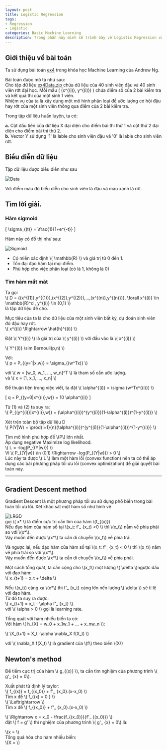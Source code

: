 ```yaml
---
layout: post
title: Logistic Regression
tags:
- Regression
- Logistic
categories: Basic Machine Learning
description: Trong phần này mình sẽ trình bày về Logistic Regression và giải vài bài toán phân loại cơ bản.
---
```

## Giới thiệu về bài toán
Ta sử dụng bài toán    [ex4](http://openclassroom.stanford.edu/MainFolder/DocumentPage.php?course=MachineLearning&doc=exercises/ex4/ex4.html) trong khóa học Machine Learning của Andrew Ng.  


Bài toán đưọc mô tả như sau:   
Cho tập dữ liệu [ ex4Data.zip ](http://openclassroom.stanford.edu/MainFolder/courses/MachineLearning/exercises/ex4materials/ex4Data.zip)
chứa dữ liệu của 40 sinh viên đậu và 40 sinh viên rớt đại học. Mỗi mẫu \( (x^{(i)}, y^{(i)}) \)  chứa điểm số của 2 bài kiểm tra và kết quả thi của một sinh 1 viên.  
Nhiệm vụ của ta là xây dựng một mô hình phân loại để ước lượng cơ hội đậu hay rớt của một sinh viên thông qua điểm của 2 bài kiểm tra.   


Trong tập dữ liệu huấn luyện, ta có:   


**a.** Cột đầu tiên của dữ liệu X đại diện cho điểm bài thi thứ 1 và cột thứ 2 đại diện cho điểm bài thi thứ 2.   
**b.** Vector Y sử dụng '1' là lable cho sinh viên đậu và '0' là lable cho sinh viên rớt.   
## Biểu diễn dữ liệu

Tập dữ liệu được biểu diễn như sau   

![Data](/MLDL/assets/img/LRData.png)

Với điểm màu đỏ biểu diễn cho sinh viên là đậu và màu xanh là rớt.   

## Tìm lời giải.

### Hàm sigmoid
\[ \sigma_{(t)} = \frac{1}{1+e^{-t}} \]

Hàm này có đồ thị như sau:  

![Sigmoid](/MLDL/assets/img/LRSigmoid.gif)

- Có miền xác định \\( \mathbb{R} \\) và giá trị từ 0 đến 1.  
- Tồn đại đạo hàm tại mọi điểm.  
- Phù hợp cho việc phân loại (có là 1, không là 0)  

### Tìm hàm mất mát

Ta gọi   
\\( D = {(x^{(1)},y^{(1)}),(x^{(2)},y^{(2)}),...,(x^{(n)},y^{(n)})}, \forall x^{(i)} \in \mathbb{R}^d , y^{(i)} \in \{0,1\} \\)   
là tập dữ liệu đề cho.   

Mục tiêu của ta là cho dữ liệu của một sinh viên bất kỳ, dự đoán sinh viên đó đậu hay rớt.   
\\(  x^{(i)} \Rightarrow  \hat{h}^{(i)} \\)

Đặt \\( Y^{(i)} \\) là giá trị của \\( y^{(i)} \\) với đầu vào là \\( x^{(i)} \\)  

\\( Y^{(i)} \sim Bernouli(p,n) \\)   

 Với:   
\\(  p = P_{(y=1|x,w)} = \sigma_{(w^Tx)}  \\)   

với \\( w = [w_0, w_1, ..., w_n]^T \\) là tham số cần ước lượng.   
và \\( x = [1, x_1, ..., x_n] \\)   

Để thuận tiện trong việc viết, ta đặt \\( \alpha^{(i)} = \sigma (w^Tx^{(i)}) \\)   

 \[ q = P_{(y=0|x^{(i)},w)} = 10 \alpha^{(i)} \]   

Từ (1) và (2) ta suy ra:   
\\( P_{(y^{(i)}|x^{(i)},w)} = (\alpha^{(i)})^{y^{(i)}}(1-\alpha^{(i)})^{1-y^{(i)}} \\)   

Xét trên toàn bộ tập dữ liệu D   
\\( P(Y|W) = \prod{i=1}{n}(\alpha^{(i)})^{y^{(i)}}(1-\alpha^{(i)})^{1-y^{(i)}}   \\)   

Tìm mô hình phù hợp để  \\(P\\) lớn nhất.   
Áp dụng negative Maximize log likelihood.   
 \\( L = -log(P_{(Y|w)})  \\)   
Vì \\( P_{(Y|w)} \in (0,1) \Rightarrow -log(P_{(Y|w)}) > 0 \\)   
Lúc này ta được \\( L \\) làm một hàm lồi (convex function) nên ta có thể  áp dụng các bài phương pháp tối    ưu lồi (convex optimization) để giải quyết bài toán này.   

---
## Gradient Descent method

Gradient Descent là một phương pháp tối ưu sử dụng phổ  biến trong bài toán tối ưu lồi.
Xét khảo sát một hàm số như hình vẽ   

![LRGD](/MLDL/assets/img/LRGD.png)   
gọi \\( x\* \\) là điểm cực trị cần tìm của hàm \\(f_{(x)})  
Nếu đạo hàm của hàm số tại \\(x_t: f'_ {x_t} >0 \\)
thì \\(x_t\\) nằm về phía phải so với \\(x\*\\).   
Vậy muốn đến được \\(x\*\\) ta cần di chuyển \\(x_t\\) về phía trái.

Và ngược lại, nếu đạo hàm của hàm số tại \\(x_t: f'_ {x_t} < 0 \\)
thì \\(x_t\\) nằm về phía trái so với \\(x\*\\).   
Vậy muốn đến được \\(x\*\\) ta cần di chuyển \\(x_t\\) về phía phải.   

Một cách tổng quát, ta cần cộng cho \\(x_t\\) một lượng \\( \delta \\)ngược dấu với đạo hàm:   
\\( x_{t+1} = x_t + \delta \\)   

Nếu \\(x_t\\) càng xa \\(x\*\\) thì f'_ {x_t} càng lớn nến lượng \\( \delta \\) sẽ tỉ lệ với đạo hàm.   
Từ đó ta suy ra được:   
\\( x_{t+1} = x_t - \alpha f'_ {x_t} \\).   
với \\( \alpha > 0 \\) gọi là learning rate.   

Tổng quát với hàm nhiều biến ta có:   
Với hàm \\( h_{X} = w_0 + x_1w_1 + ... + x_nw_n \\):   

\\( \X_{t+1} = X_t -\alpha \nabla_X f(X_t)  \\)   

với \\( \nabla_X f(X_t) \\) là gradient của \\(f\\) theo biến \\(X\\)   

## Newton's method

Để tiềm cực trị của hàm \\( g_{(x)} \\), ta cần tìm nghiệm của phương trình \\( g'_ {x} = 0\\).   

Xuất phát từ định lý taylor:   
\\( f_{(x)} = f_{(x_0)} + f'_ {x_0}.(x-x_0) \\)   
Tìm x để \\( f_{(x) = 0 } \\)    
\\( \Leftrightarrow \\)   
Tìm x để \\( f_{(x_0)} + f'_ {x_0}.(x-x_0)  \\)   

\\( \Rightarrow  x = x_0 - \frac{f_{(x_0)}}{f'_ {(x_0)}} \\)   
đặt \\( f = g' \\) thì nghiệm của phương trình \\( g'_ {x} = 0\\) là:   

\\(x = \\)   
Tổng quá hóa cho hàm nhiều biến:   
\\(X = \\)
